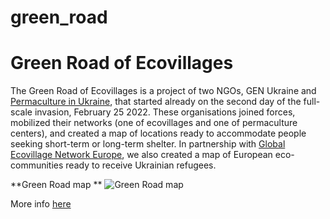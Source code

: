 # green_road

# Green Road of Ecovillages
The Green Road of Ecovillages is a project of two NGOs, GEN Ukraine and [Permaculture in Ukraine](https://permaculture.in.ua/index.php/en/), that started already on the second day of the full-scale invasion, February 25 2022. These organisations joined forces, mobilized their networks (one of ecovillages and one of permaculture centers), and created a map of locations ready to accommodate people seeking short-term or long-term shelter. In partnership with [Global Ecovillage Network Europe](https://genukraine.com.ua/index.php/en/), we also created a map of European eco-communities ready to receive Ukrainian refugees.

**Green Road map **
![Green Road map](https://genukraine.com.ua/images/GreenRoad/275051097_1133421597408220_7737392819890791864_n.png)

More info [here](https://genukraine.com.ua/index.php/en/gen-ukraine/our-projects/green-road-of-ecovillages)
